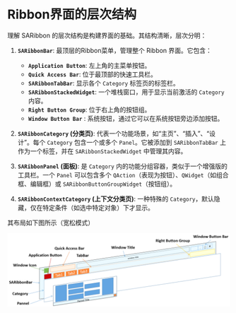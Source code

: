# Ribbon界面的层次结构

理解 SARibbon 的层次结构是构建界面的基础。其结构清晰，层次分明：

1. **`SARibbonBar`**: 最顶层的Ribbon菜单，管理整个 Ribbon 界面。它包含：
    - **`Application Button`**: 左上角的主菜单按钮。
    - **`Quick Access Bar`**: 位于最顶部的快速工具栏。
    - **`SARibbonTabBar`**: 显示各个 `Category` 标签页的标签栏。
    - **`SARibbonStackedWidget`**: 一个堆栈窗口，用于显示当前激活的 `Category` 内容。
    - **`Right Button Group`**: 位于右上角的按钮组。
    - **`Window Button Bar`** : 系统按钮，通过它可以在系统按钮旁边添加按钮。

2. **`SARibbonCategory` (分类页)**: 代表一个功能场景，如“主页”、“插入”、“设计”。每个 `Category` 包含一个或多个 `Panel`。它被添加到 `SARibbonTabBar` 上作为一个标签，并在 `SARibbonStackedWidget` 中管理其内容。

3. **`SARibbonPanel` (面板)**: 是 `Category` 内的功能分组容器，类似于一个增强版的工具栏。一个 `Panel` 可以包含多个 `QAction`（表现为按钮）、`QWidget`（如组合框、编辑框）或 `SARibbonButtonGroupWidget`（按钮组）。

4. **`SARibbonContextCategory` (上下文分类页)**: 一种特殊的 `Category`，默认隐藏，仅在特定条件（如选中特定对象）下才显示。

其布局如下图所示（宽松模式）

![saribbonbar-level](../../assets/pic/saribbonbar-level.png)
